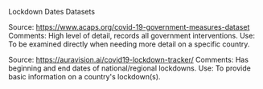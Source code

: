Lockdown Dates Datasets

Source: https://www.acaps.org/covid-19-government-measures-dataset
Comments: High level of detail, records all government interventions.
Use: To be examined directly when needing more detail on a specific country.

Source: https://auravision.ai/covid19-lockdown-tracker/
Comments: Has beginning and end dates of national/regional lockdowns.
Use: To provide basic information on a country's lockdown(s).
